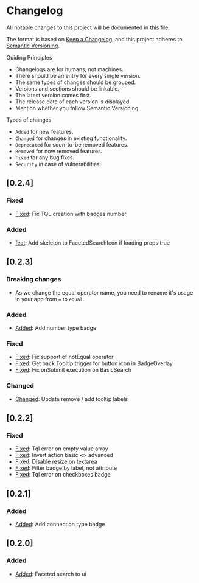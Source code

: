 # Changelog

All notable changes to this project will be documented in this file.

The format is based on [Keep a Changelog](https://keepachangelog.com/en/1.0.0/),
and this project adheres to [Semantic Versioning](https://semver.org/spec/v2.0.0.html).

Guiding Principles

- Changelogs are for humans, not machines.
- There should be an entry for every single version.
- The same types of changes should be grouped.
- Versions and sections should be linkable.
- The latest version comes first.
- The release date of each version is displayed.
- Mention whether you follow Semantic Versioning.

Types of changes

- `Added` for new features.
- `Changed` for changes in existing functionality.
- `Deprecated` for soon-to-be removed features.
- `Removed` for now removed features.
- `Fixed` for any bug fixes.
- `Security` in case of vulnerabilities.

## [0.2.4]

### Fixed
- [Fixed](https://github.com/Talend/ui/pull/2554): Fix TQL creation with badges number

### Added
- [feat](https://github.com/Talend/ui/pull/2587): Add skeleton to FacetedSearchIcon if loading props true

## [0.2.3]
### Breaking changes
- As we change the equal operator name, you need to rename it's usage in your app from `=` to `equal`.

### Added
- [Added](https://github.com/Talend/ui/pull/2548): Add number type badge 

### Fixed
- [Fixed](https://github.com/Talend/ui/pull/2545): Fix support of notEqual operator
- [Fixed](https://github.com/Talend/ui/pull/2544): Get back Tooltip trigger for button icon in BadgeOverlay
- [Fixed](https://github.com/Talend/ui/pull/2535): Fix onSubmit execution on BasicSearch

### Changed
- [Changed](https://github.com/Talend/ui/pull/2530): Update remove / add tooltip labels

## [0.2.2]
### Fixed
- [Fixed](https://github.com/Talend/ui/pull/2520): Tql error on empty value array
- [Fixed](https://github.com/Talend/ui/pull/2513): Invert action basic <> advanced
- [Fixed](https://github.com/Talend/ui/pull/2510): Disable resize on textarea
- [Fixed](https://github.com/Talend/ui/pull/2509): Filter badge by label, not attribute
- [Fixed](https://github.com/Talend/ui/pull/2501): Tql error on checkboxes badge

## [0.2.1]
### Added
- [Added](https://github.com/Talend/ui/pull/2487): Add connection type badge 

## [0.2.0]
### Added
- [Added](https://github.com/Talend/ui/pull/2441): Faceted search to ui  


